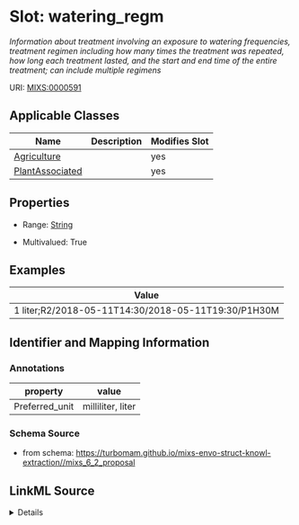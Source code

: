 # Slot: watering_regm


_Information about treatment involving an exposure to watering frequencies, treatment regimen including how many times the treatment was repeated, how long each treatment lasted, and the start and end time of the entire treatment; can include multiple regimens_



URI: [MIXS:0000591](https://w3id.org/mixs/0000591)



<!-- no inheritance hierarchy -->




## Applicable Classes

| Name | Description | Modifies Slot |
| --- | --- | --- |
[Agriculture](Agriculture.md) |  |  yes  |
[PlantAssociated](PlantAssociated.md) |  |  yes  |







## Properties

* Range: [String](String.md)

* Multivalued: True






## Examples

| Value |
| --- |
| 1 liter;R2/2018-05-11T14:30/2018-05-11T19:30/P1H30M |

## Identifier and Mapping Information





### Annotations

| property | value |
| --- | --- |
| Preferred_unit | milliliter, liter |



### Schema Source


* from schema: https://turbomam.github.io/mixs-envo-struct-knowl-extraction//mixs_6_2_proposal




## LinkML Source

<details>
```yaml
name: watering_regm
annotations:
  Preferred_unit:
    tag: Preferred_unit
    value: milliliter, liter
description: Information about treatment involving an exposure to watering frequencies,
  treatment regimen including how many times the treatment was repeated, how long
  each treatment lasted, and the start and end time of the entire treatment; can include
  multiple regimens
title: watering regimen
notes:
- regimen
- water
examples:
- value: 1 liter;R2/2018-05-11T14:30/2018-05-11T19:30/P1H30M
from_schema: https://turbomam.github.io/mixs-envo-struct-knowl-extraction//mixs_6_2_proposal
rank: 1000
slot_uri: MIXS:0000591
multivalued: true
alias: watering_regm
domain_of:
- Agriculture
- PlantAssociated
range: string

```
</details>